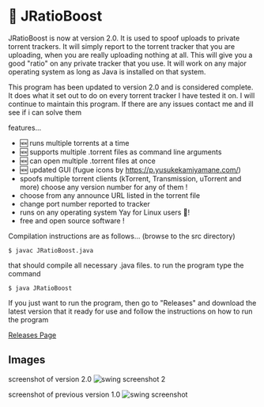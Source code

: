 
# 🚀 JRatioBoost

JRatioBoost is now at version 2.0. It is used to spoof uploads to private torrent trackers.
It will simply report to the torrent tracker that you are uploading, when you are really uploading nothing at all.
This will give you a good "ratio" on any private tracker that you use. It will work on any major operating system as long as
Java is installed on that system.

This program has been updated to version 2.0 and is considered complete. It does what it set out to do on every torrent tracker I have tested it on.
I will continue to maintain this program. If there are any issues contact me and ill see if i can solve them 

features...

* 🆕 runs multiple torrents at a time
* 🆕 supports multiple .torrent files as command line arguments 
* 🆕 can open multiple .torrent files at once  
* 🆕 updated GUI (fugue icons by https://p.yusukekamiyamane.com/)
* spoofs multiple torrent clients (kTorrent, Transmission, uTorrent and more) choose any version number for any of them !
* choose from any announce URL listed in the torrent file
* change port number reported to tracker
* runs on any operating system Yay for Linux users 🐧!
* free and open source software !

Compilation instructions are as follows... (browse to the src directory)

	$ javac JRatioBoost.java

that should compile all necessary .java files. to run the program type the command

	$ java JRatioBoost

If you just want to run the program, then go to "Releases" and download the latest version that it ready for use
and follow the instructions on how to run the program

[Releases Page](https://github.com/flightcrank/JRatioBoost/releases)

## Images 
screenshot of version 2.0
![swing screenshot 2](https://i.imgur.com/QJICBO5.png)

screenshot of previous version 1.0
![swing screenshot](https://i.imgur.com/8G9l9Ra.png)
